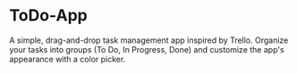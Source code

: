 # ToDo-App
A simple, drag-and-drop task management app inspired by Trello. Organize your tasks into groups (To Do, In Progress, Done) and customize the app's appearance with a color picker.
